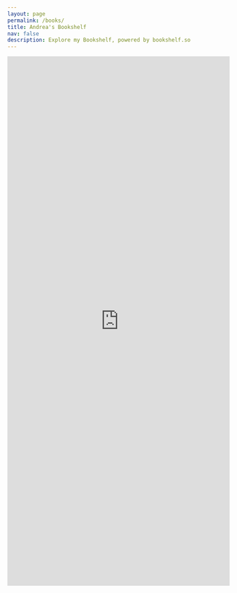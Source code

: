 ```yaml
---
layout: page
permalink: /books/
title: Andrea's Bookshelf
nav: false
description: Explore my Bookshelf, powered by bookshelf.so
---
```


<iframe src="https://bookshelf.so/andreacipriani" width="100%" height="1200px" frameborder="0" scrolling="yes"></iframe>
